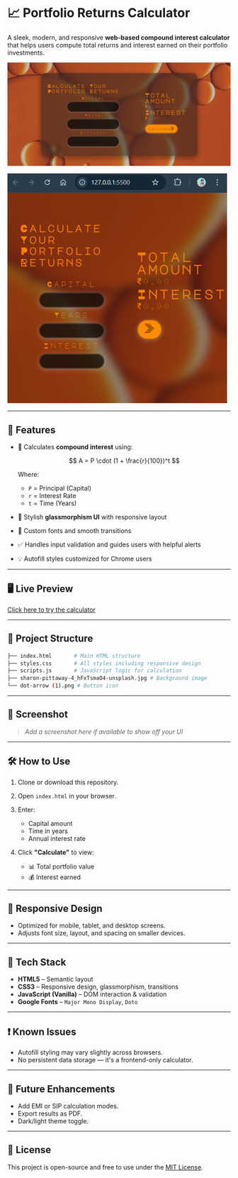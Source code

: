 # 📈 Portfolio Returns Calculator

A sleek, modern, and responsive **web-based compound interest calculator** that helps users compute total returns and interest earned on their portfolio investments.

![screenshot](calculator.png)






![screenshot](calculator2.png)

---

## 🚀 Features

* 🔢 Calculates **compound interest** using:

  $$
  A = P \cdot (1 + \frac{r}{100})^t
  $$

  Where:

  * `P` = Principal (Capital)
  * `r` = Interest Rate
  * `t` = Time (Years)
* 🧊 Stylish **glassmorphism UI** with responsive layout
* 🎨 Custom fonts and smooth transitions
* ✅ Handles input validation and guides users with helpful alerts
* 💡 Autofill styles customized for Chrome users

---

## 🖥️ Live Preview

<!-- Add GitHub Pages or Netlify/Vercel link here if deployed -->

[Click here to try the calculator](#)

---

## 📂 Project Structure

```bash
├── index.html       # Main HTML structure
├── styles.css       # All styles including responsive design
├── scripts.js       # JavaScript logic for calculation
├── sharon-pittaway-4_hFxTsmaO4-unsplash.jpg # Background image
└── dot-arrow (1).png # Button icon
```

---

## 📸 Screenshot

> *Add a screenshot here if available to show off your UI*

---

## 🛠️ How to Use

1. Clone or download this repository.
2. Open `index.html` in your browser.
3. Enter:

   * Capital amount
   * Time in years
   * Annual interest rate
4. Click **"Calculate"** to view:

   * 📊 Total portfolio value
   * 💰 Interest earned

---

## 📱 Responsive Design

* Optimized for mobile, tablet, and desktop screens.
* Adjusts font size, layout, and spacing on smaller devices.

---

## 🧠 Tech Stack

* **HTML5** – Semantic layout
* **CSS3** – Responsive design, glassmorphism, transitions
* **JavaScript (Vanilla)** – DOM interaction & validation
* **Google Fonts** – `Major Mono Display`, `Doto`

---

## ❗ Known Issues

* Autofill styling may vary slightly across browsers.
* No persistent data storage — it's a frontend-only calculator.

---

## 📌 Future Enhancements

* Add EMI or SIP calculation modes.
* Export results as PDF.
* Dark/light theme toggle.

---

## 📃 License

This project is open-source and free to use under the [MIT License](LICENSE).
